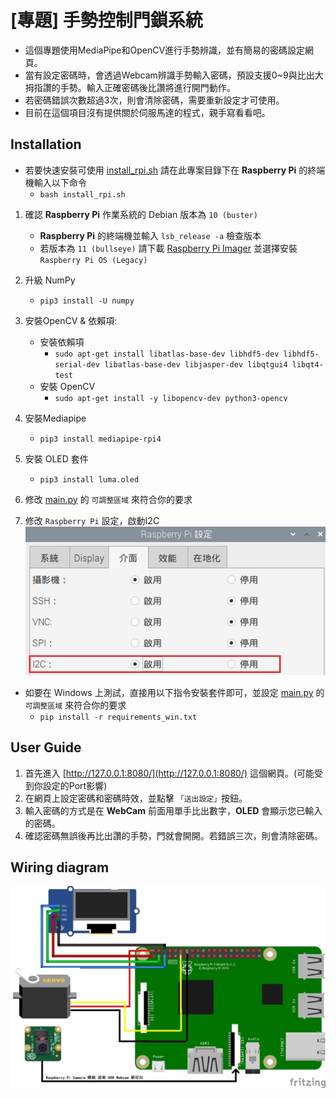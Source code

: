# [專題] 手勢控制門鎖系統

* 這個專題使用MediaPipe和OpenCV進行手勢辨識，並有簡易的密碼設定網頁。
* 當有設定密碼時，會透過Webcam辨識手勢輸入密碼，預設支援0~9與比出大拇指讚的手勢。輸入正確密碼後比讚將進行開門動作。
* 若密碼錯誤次數超過3次，則會清除密碼，需要重新設定才可使用。
* 目前在這個項目沒有提供關於伺服馬達的程式，親手寫看看吧。

## Installation

* 若要快速安裝可使用 [install_rpi.sh](install_rpi.sh)
  請在此專案目錄下在 **Raspberry Pi** 的終端機輸入以下命令
  * `bash install_rpi.sh`

1. 確認 **Raspberry Pi** 作業系統的 Debian 版本為 `10 (buster)`
   * **Raspberry Pi** 的終端機並輸入 `lsb_release -a` 檢查版本
   * 若版本為 `11 (bullseye)` 請下載 [Raspberry Pi Imager](https://www.raspberrypi.com/software/) 並選擇安裝 `Raspberry Pi OS (Legacy)`
2. 升級 NumPy
   * `pip3 install -U numpy`
3. 安裝OpenCV & 依賴項:
   * 安裝依賴項
     * `sudo apt-get install libatlas-base-dev libhdf5-dev libhdf5-serial-dev libatlas-base-dev libjasper-dev libqtgui4 libqt4-test`
   * 安裝 OpenCV
     * `sudo apt-get install -y libopencv-dev python3-opencv`
4. 安裝Mediapipe
   * `pip3 install mediapipe-rpi4`
5. 安裝 OLED 套件
   * `pip3 install luma.oled`
6. 修改 [main.py](main.py) 的 `可調整區域` 來符合你的要求

7. 修改 `Raspberry Pi` 設定，啟動I2C
![I2C 設定](https://raw.githubusercontent.com/MeowXiaoXiang/Gesture-Controlled-Door-Lock-System/master/markdown_img/raspi_config.png)
* 如要在 Windows 上測試，直接用以下指令安裝套件即可，並設定 [main.py](main.py) 的 `可調整區域` 來符合你的要求
  * `pip install -r requirements_win.txt`

## User Guide

1. 首先進入 [http://127.0.0.1:8080/](http://127.0.0.1:8080/) 這個網頁。(可能受到你設定的Port影響)
2. 在網頁上設定密碼和密碼時效，並點擊 `「送出設定」`按鈕。
3. 輸入密碼的方式是在 **WebCam** 前面用單手比出數字，**OLED** 會顯示您已輸入的密碼。
4. 確認密碼無誤後再比出讚的手勢，門就會開開。若錯誤三次，則會清除密碼。

## Wiring diagram
![接線圖](https://raw.githubusercontent.com/MeowXiaoXiang/Gesture-Controlled-Door-Lock-System/master/markdown_img/wiring_diagram.jpg)

